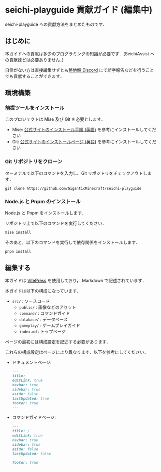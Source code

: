 # seichi-playguide 貢献ガイド (編集中)

seichi-playguide への貢献方法をまとめたものです．

## はじめに

本ガイドへの貢献は多少のプログラミングの知識が必要です．(SeichiAssist への貢献ほどは必要ありません．)

自信がない方は直接編集せずとも[整地鯖 Discord](https://redmine.seichi.click/projects/public/wiki/Official_Discord_Documents) にて誤字報告などを行うことでも貢献することができます．

## 環境構築

### 前提ツールをインストール

このプロジェクトは Mise 及び Git を必要とします．

* Mise: [公式サイトのインストール手順 (英語)](https://mise.jdx.dev/getting-started.html#installing-mise-cli) を参考にインストールしてください
* Git: [公式サイトのインストールページ (英語)](https://git-scm.com/downloads) を参考にインストールしてください

### Git リポジトリをクローン

ターミナルで以下のコマンドを入力し、Git リポジトリをチェックアウトします．

```shell
git clone https://github.com/GiganticMinecraft/seichi-playguide
```

### Node.js と Pnpm のインストール

Node.js と Pnpm をインストールします．

リポジトリ上で以下のコマンドを実行してください．

```bash
mise install
```

そのあと，以下のコマンドを実行して依存関係をインストールします．

```bash
pnpm install
```

## 編集する

本ガイドは [VitePress](https://vitepress.dev/) を使用しており， Markdown で記述されています．

本ガイドは以下の構成になっています．

- `src/` : ソースコード
  - `public/` : 画像などのアセット
  - `command/` : コマンドガイド
  - `database/` : データベース
  - `gameplay/` : ゲームプレイガイド
  - `index.md` : トップページ

ページの最初には構成設定を記述する必要があります．

これらの構成設定はページにより異なります．以下を参考にしてください．

- ドキュメントページ:

    ```markdown
    ---
    title:
    editLink: true
    navbar: true
    sidebar: true
    aside: false
    lastUpdated: true
    footer: true
    ---
    ```

- コマンドガイドページ:

    ```markdown
    ---
    title: /
    editLink: true
    navbar: true
    sidebar: true
    aside: false
    lastUpdated: false

    footer: true
    --- 
    ```
